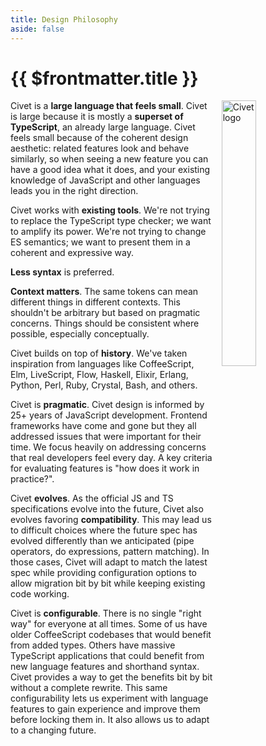 ```yaml
---
title: Design Philosophy
aside: false
---
```


# {{ $frontmatter.title }}

<img src="https://user-images.githubusercontent.com/13007891/210392977-03a3b140-ec63-4ce9-b6e3-0a0f7cac6cbe.png" alt="Civet logo" style="width: 33%; float: right; margin: 0 0 1em 1em">

Civet is a **large language that feels small**. Civet is large because it is mostly a **superset of TypeScript**,
an already large language. Civet feels small because of the coherent design aesthetic: related
features look and behave similarly, so when seeing a new feature you can have a good idea what it does,
and your existing knowledge of JavaScript and other languages leads you in the right direction.

Civet works with **existing tools**. We're not trying to replace the TypeScript type checker; we want to
amplify its power. We're not trying to change ES semantics; we want to present them in a coherent and expressive
way.

**Less syntax** is preferred.

**Context matters**. The same tokens can mean different things in different contexts. This shouldn't be arbitrary
but based on pragmatic concerns. Things should be consistent where possible, especially conceptually.

Civet builds on top of **history**. We've taken inspiration from languages like CoffeeScript, Elm, LiveScript, Flow,
Haskell, Elixir, Erlang, Python, Perl, Ruby, Crystal, Bash, and others.

Civet is **pragmatic**. Civet design is informed by 25+ years of JavaScript development. Frontend frameworks
have come and gone but they all addressed issues that were important for their time. We focus heavily on
addressing concerns that real developers feel every day. A key criteria for evaluating features is "how does it
work in practice?".

Civet **evolves**. As the official JS and TS specifications evolve into the future, Civet also evolves favoring **compatibility**.
This may lead us to difficult choices where the future spec has evolved differently than we anticipated (pipe operators,
do expressions, pattern matching). In those cases, Civet will adapt to match the latest spec while providing configuration
options to allow migration bit by bit while keeping existing code working.

Civet is **configurable**. There is no single "right way" for everyone at all times. Some of us have older CoffeeScript
codebases that would benefit from added types. Others have massive TypeScript applications that could benefit from
new language features and shorthand syntax. Civet provides a way to get the benefits bit by bit without a complete
rewrite. This same configurability lets us experiment with language features to gain experience and improve them before
locking them in. It also allows us to adapt to a changing future.

